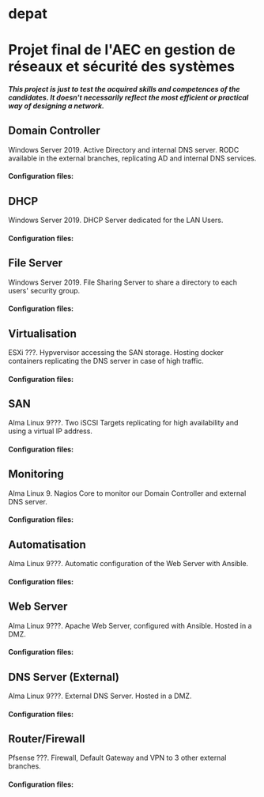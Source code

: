 # **depat**
# Projet final de l'AEC en gestion de réseaux et sécurité des systèmes
##### _This project is just to test the acquired skills and competences of the candidates. It doesn't necessarily reflect the most efficient or practical way of designing a network._

## **Domain Controller**
Windows Server 2019. Active Directory and internal DNS server. RODC available in the external branches, replicating AD and internal DNS services.
#### Configuration files:

## **DHCP**
Windows Server 2019. DHCP Server dedicated for the LAN Users.
#### Configuration files:

## **File Server**
Windows Server 2019. File Sharing Server to share a directory to each users' security group.
#### Configuration files:

## **Virtualisation**
ESXi ???. Hypvervisor accessing the SAN storage. Hosting docker containers replicating the DNS server in case of high traffic.
#### Configuration files:

## **SAN**
Alma Linux 9???. Two iSCSI Targets replicating for high availability and using a virtual IP address.
#### Configuration files:

## **Monitoring**
Alma Linux 9. Nagios Core to monitor our Domain Controller and external DNS server.
#### Configuration files: 

## **Automatisation**
Alma Linux 9???. Automatic configuration of the Web Server with Ansible.
#### Configuration files:

## **Web Server**
Alma Linux 9???. Apache Web Server, configured with Ansible. Hosted in a DMZ.
#### Configuration files:

## **DNS Server (External)**
Alma Linux 9???. External DNS Server. Hosted in a DMZ.
#### Configuration files:

## **Router/Firewall**
Pfsense ???. Firewall, Default Gateway and VPN to 3 other external branches.
#### Configuration files:
